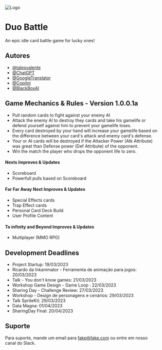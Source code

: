 
![Logo](https://dev-to-uploads.s3.amazonaws.com/uploads/articles/th5xamgrr6se0x5ro4g6.png)


# Duo Battle

An epic idle card battle game for lucky ones!


## Autores

- [@talesvalente](https://www.github.com/talesvalente)
- [@ChatGPT](https://chat.openai.com/chat)
- [@GoogleTranslator](https://translate.google.com/)
- [@Copilot](https://github.com/features/copilot)
- [@BlackBoxAI](https://www.useblackbox.io/)


## Game Mechanics & Rules - Version 1.0.0.1a

- Pull random cards to fight against your enemy AI
- Attack the enemy AI to destroy they cards and take his gamelife or defend yourself against him to prevent your gamelife loses.
- Every card destroyed by your hand will increase your gamelife based on the difference between your card's attack and enemy card's defense.
- Your or AI cards will be destroyed if the Attacker Power (Atk Attribute) was great than Defense power (Def Attribute) of the opponent.
- Win the match the player who drops the opponent life to zero.

#### Nexts Improves & Updates
- Scoreboard
- Powerfull pulls based on Scoreboard

#### Far Far Away Next Improves & Updates
- Special Effects cards
- Trap Effect cards
- Personal Card Deck Build
- User Profile Content

#### To infinity and Beyond Improves & Updates
- Multiplayer (MMO RPG)



## Development Deadlines

- Project Startup: 19/03/2023
- Ricardo da Inkanimator - Ferramenta de animação para jogos: 20/03/2023
- Talk - You don't know games: 21/03/2023
- Workshop Game Design - Game Loop : 22/03/2023
- Sharing Day - Challenge Review: 27/03/2023
- Workshop - Design de personagens e cenários: 29/03/2023
- Talk SpriteKit: 29/03/2023
- Data Magna: 01/04/2023
- SharingDay Final: 20/04/2023

## Suporte

Para suporte, mande um email para fake@fake.com ou entre em nosso canal do Slack.

